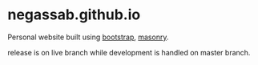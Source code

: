 # negassab.github.io

Personal website built using [bootstrap](https://getbootstrap.com/docs/5.2/), [masonry](https://masonry.desandro.com/).

release is on live branch while development is handled on master branch.
